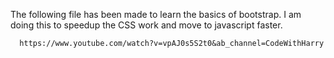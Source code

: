 The following file has been made to learn the basics of bootstrap. I am doing this to speedup the CSS work and move to javascript faster.
  
    
      
      https://www.youtube.com/watch?v=vpAJ0s5S2t0&ab_channel=CodeWithHarry
